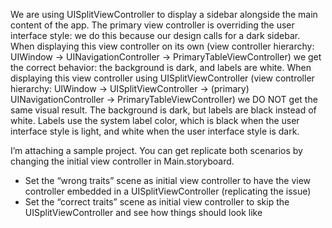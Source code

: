 We are using UISplitViewController to display a sidebar alongside the main content of the app. The primary view controller is overriding the user interface style: we do this because our design calls for a dark sidebar.
When displaying this view controller on its own (view controller hierarchy: UIWindow → UINavigationController → PrimaryTableViewController) we get the correct behavior: the background is dark, and labels are white.
When displaying this view controller using UISplitViewController (view controller hierarchy: UIWindow → UISplitViewController → (primary) UINavigationController → PrimaryTableViewController) we DO NOT get the same visual result. The background is dark, but labels are black instead of white.
Labels use the system label color, which is black when the user interface style is light, and white when the user interface style is dark.

I’m attaching a sample project. You can get replicate both scenarios by changing the initial view controller in Main.storyboard.
* Set the “wrong traits” scene as initial view controller to have the view controller embedded in a UISplitViewController (replicating the issue)
* Set the “correct traits” scene as initial view controller to skip the UISplitViewController and see how things should look like
